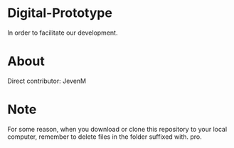 # Digital-Prototype
In order to facilitate our development.

# About
Direct contributor: JevenM

# Note
For some reason, when you download or clone this repository to your local computer, remember to delete files in the folder suffixed with. pro.
